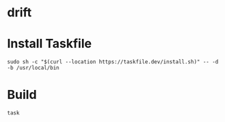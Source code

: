 # drift

# Install Taskfile
```
sudo sh -c "$(curl --location https://taskfile.dev/install.sh)" -- -d -b /usr/local/bin
```

# Build 
```
task
```
